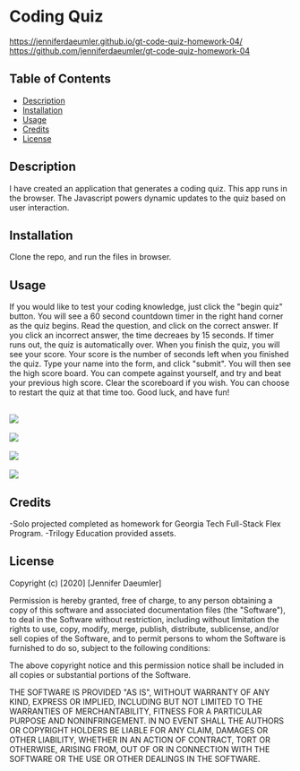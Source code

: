 # Coding Quiz
https://jenniferdaeumler.github.io/gt-code-quiz-homework-04/
https://github.com/jenniferdaeumler/gt-code-quiz-homework-04


## Table of Contents 
* [Description](#description)
* [Installation](#installation)
* [Usage](#usage)
* [Credits](#credits)
* [License](#license)


## Description 
I have created an application that generates a coding quiz. This app runs in the browser. The Javascript powers dynamic updates to the quiz based on user interaction. 

## Installation
Clone the repo, and run the files in browser. 

## Usage 
If you would like to test your coding knowledge, just click the "begin quiz" button.  You will see a 60 second countdown timer in the right hand corner as the quiz begins.  Read the question, and click on the correct answer.  If you click an incorrect answer, the time decreaes by 15 seconds.  If timer runs out, the quiz is automatically over. When you finish the quiz, you will see your score.  Your score is the number of seconds left when you finished the quiz.  Type your name into the form, and click "submit".  You will then see the high score board.  You can compete against yourself, and try and beat your previous high score.  Clear the scoreboard if you wish.  You can choose to restart the quiz at that time too.  Good luck, and  have fun!  

<br>
<img src="https://i.imgur.com/LpJQayp.png">
<br><br>
<img src="https://i.imgur.com/sdc7KWO.png">
<br><br> 
<img src="https://i.imgur.com/Rscaej4.png">
<br><br>
<img src="https://i.imgur.com/1PD8MhE.png">

## Credits
-Solo projected completed as homework for Georgia Tech Full-Stack Flex Program. 
-Trilogy Education provided assets.


## License
Copyright (c) [2020] [Jennifer Daeumler]

Permission is hereby granted, free of charge, to any person obtaining a copy of this software and associated documentation files (the "Software"), to deal in the Software without restriction, including without limitation the rights to use, copy, modify, merge, publish, distribute, sublicense, and/or sell copies of the Software, and to permit persons to whom the Software is furnished to do so, subject to the following conditions:

The above copyright notice and this permission notice shall be included in all copies or substantial portions of the Software.

THE SOFTWARE IS PROVIDED "AS IS", WITHOUT WARRANTY OF ANY KIND, EXPRESS OR IMPLIED, INCLUDING BUT NOT LIMITED TO THE WARRANTIES OF MERCHANTABILITY, FITNESS FOR A PARTICULAR PURPOSE AND NONINFRINGEMENT. IN NO EVENT SHALL THE AUTHORS OR COPYRIGHT HOLDERS BE LIABLE FOR ANY CLAIM, DAMAGES OR OTHER LIABILITY, WHETHER IN AN ACTION OF CONTRACT, TORT OR OTHERWISE, ARISING FROM, OUT OF OR IN CONNECTION WITH THE SOFTWARE OR THE USE OR OTHER DEALINGS IN THE SOFTWARE.
